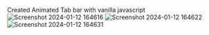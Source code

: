 Created Animated Tab bar with vanilla javascript
![Screenshot 2024-01-12 164616](https://github.com/poojahooda22/Animated-tab-bar/assets/91055527/35e9b14b-b573-4167-bd92-02c4251ee23e)
![Screenshot 2024-01-12 164622](https://github.com/poojahooda22/Animated-tab-bar/assets/91055527/af3583ae-a905-4e68-a89a-a0cea832fbf8)
![Screenshot 2024-01-12 164631](https://github.com/poojahooda22/Animated-tab-bar/assets/91055527/fe9fa064-9d21-4252-bb93-340ea7387cf9)
